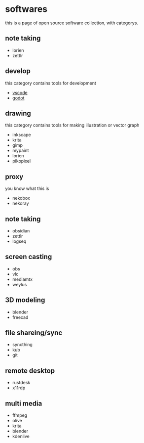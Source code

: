 # softwares
this is a page of open source software collection, with categorys.

## note taking
- lorien
- zettlr 

## develop
this category contains tools for development
- [vscode](https://code.visualstudio.com)
- [godot](https://godotengine.org)

## drawing
this category contains tools for making illustration or vector graph
- inkscape
- krita
- gimp
- mypaint
- lorien
- pikopixel

## proxy
you know what this is
- nekobox
- nekoray

## note taking
- obsidian
- zettlr
- logseq

## screen casting
- obs
- vlc
- mediamtx
- weylus

## 3D modeling
- blender
- freecad

## file shareing/sync
- syncthing
- kub
- git

## remote desktop
- rustdesk
- x11rdp

## multi media
- ffmpeg
- olive
- krita
- blender
- kdenlive 